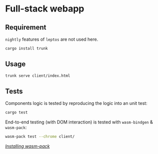 # Full-stack webapp

## Requirement

`nightly` features of `leptos` are not used here.

```bash
cargo install trunk
```

## Usage

```bash
trunk serve client/index.html
```

## Tests

Components logic is tested by reproducing the logic into an unit test: 
```bash
cargo test
```

End-to-end testing (with DOM interaction) is tested with `wasm-bindgen` & `wasm-pack`:
```bash
wasm-pack test --chrome client/
```
*[Installing wasm-pack](https://rustwasm.github.io/wasm-pack/installer/)*

